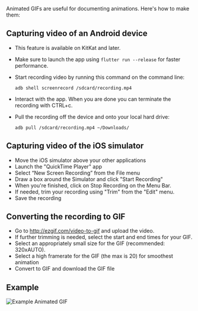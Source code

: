 Animated GIFs are useful for documenting animations. Here's how to make them:

## Capturing video of an Android device

- This feature is available on KitKat and later.

- Make sure to launch the app using `flutter run --release` for faster
  performance.

- Start recording video by running this command on the command line:

  `adb shell screenrecord /sdcard/recording.mp4`

- Interact with the app. When you are done you can terminate the recording with
  CTRL+c.

- Pull the recording off the device and onto your local hard drive:

  `adb pull /sdcard/recording.mp4 ~/Downloads/`

## Capturing video of the iOS simulator

- Move the iOS simulator above your other applications
- Launch the "QuickTime Player" app
- Select “New Screen Recording” from the File menu
- Draw a box around the Simulator and click "Start Recording"
- When you're finished, click on Stop Recording on the Menu Bar.
- If needed, trim your recording using "Trim" from the "Edit" menu.
- Save the recording

## Converting the recording to GIF

- Go to http://ezgif.com/video-to-gif and upload the video.
- If further trimming is needed, select the start and end times for your GIF.
- Select an appropriately small size for the GIF (recommended: 320xAUTO).
- Select a high framerate for the GIF (the max is 20) for smoothest animation
- Convert to GIF and download the GIF file

## Example

![Example Animated GIF](http://i.imgur.com/tSqVQkx.gif)
